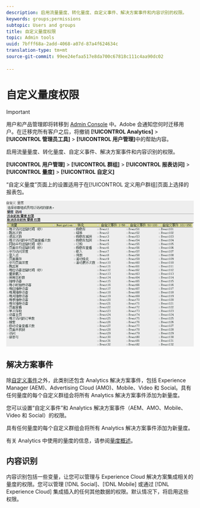 ```yaml
---
description: 启用流量量度、转化量度、自定义事件、解决方案事件和内容识别的权限。
keywords: groups;permissions
subtopic: Users and groups
title: 自定义量度权限
topic: Admin tools
uuid: 7bfff68a-2add-4068-a07d-87a4f624634c
translation-type: tm+mt
source-git-commit: 99ee24efaa517e8da700c67818c111c4aa90dc02

---
```



# 自定义量度权限

>[!IMPORTANT]
>
>用户和产品管理即将转移到 [Admin Console](https://helpx.adobe.com/enterprise/using/admin-console.html) 中。Adobe 会通知您何时迁移用户。在迁移完所有客户之后，将撤销 **[!UICONTROL Analytics]** &gt; **[!UICONTROL 管理员工具]** &gt; **[!UICONTROL 用户管理]**&#x200B;中的帮助内容。

启用流量量度、转化量度、自定义事件、解决方案事件和内容识别的权限。

**[!UICONTROL 用户管理]** &gt; **[!UICONTROL 群组]** &gt; **[!UICONTROL 报表访问]** &gt; **[!UICONTROL 量度]** &gt; **[!UICONTROL 自定义]**

“自定义量度”页面上的设置适用于在[!UICONTROL 定义用户群组]页面上选择的报表包。

![](assets/customize-metrics.png)

## 解决方案事件

除[自定义事件](https://marketing.adobe.com/resources/help/en_US/sc/implement/events.html)之外，此类别还包含 Analytics 解决方案事件，包括 Experience Manager (AEM)、Advertising Cloud (AMO)、Mobile、Video 和 Social。具有任何量度的每个自定义群组会将所有 Analytics 解决方案事件添加为新量度。

您可以设置“自定义事件”和 Analytics 解决方案事件（AEM、AMO、Mobile、Video 和 Social）的权限。

具有任何量度的每个自定义群组会将所有 Analytics 解决方案事件添加为新量度。

有关 Analytics 中使用的量度的信息，请参阅[量度概述](/help/components/c-variables/c-metrics/metricslist.md)。

## 内容识别

内容识别包括一些变量，让您可以管理与 Experience Cloud 解决方案集成相关的量度的权限。您可以管理 [!DNL Social]、[!DNL Mobile] 或通过 [!DNL Experience Cloud] 集成插入的任何其他数据的权限。默认情况下，将启用这些权限。
